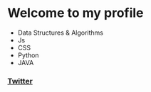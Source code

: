 # Welcome to my profile
- Data Structures & Algorithms
- Js
- CSS
- Python
- JAVA
### [Twitter](https://www.twitter.com/ydvtwts)
